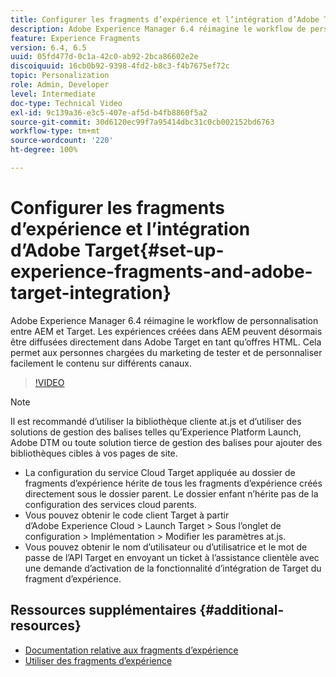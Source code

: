 ```yaml
---
title: Configurer les fragments d’expérience et l’intégration d’Adobe Target dans AEM
description: Adobe Experience Manager 6.4 réimagine le workflow de personnalisation entre AEM et Target. Les expériences créées dans AEM peuvent désormais être diffusées directement dans Adobe Target en tant qu’offres HTML. Cela permet aux personnes chargées du marketing de tester et de personnaliser facilement le contenu sur différents canaux.
feature: Experience Fragments
version: 6.4, 6.5
uuid: 05fd477d-0c1a-42c0-ab92-2bca86602e2e
discoiquuid: 16cb0b92-9398-4fd2-b8c3-f4b7675ef72c
topic: Personalization
role: Admin, Developer
level: Intermediate
doc-type: Technical Video
exl-id: 9c139a36-e3c5-407e-af5d-b4fb8860f5a2
source-git-commit: 30d6120ec99f7a95414dbc31c0cb002152bd6763
workflow-type: tm+mt
source-wordcount: '220'
ht-degree: 100%

---
```


# Configurer les fragments d’expérience et l’intégration d’Adobe Target{#set-up-experience-fragments-and-adobe-target-integration}

Adobe Experience Manager 6.4 réimagine le workflow de personnalisation entre AEM et Target. Les expériences créées dans AEM peuvent désormais être diffusées directement dans Adobe Target en tant qu’offres HTML. Cela permet aux personnes chargées du marketing de tester et de personnaliser facilement le contenu sur différents canaux.

>[!VIDEO](https://video.tv.adobe.com/v/22380?quality=12&learn=on)

>[!NOTE]
>
>Il est recommandé d’utiliser la bibliothèque cliente at.js et d’utiliser des solutions de gestion des balises telles qu’Experience Platform Launch, Adobe DTM ou toute solution tierce de gestion des balises pour ajouter des bibliothèques cibles à vos pages de site.

* La configuration du service Cloud Target appliquée au dossier de fragments d’expérience hérite de tous les fragments d’expérience créés directement sous le dossier parent. Le dossier enfant n’hérite pas de la configuration des services cloud parents.
* Vous pouvez obtenir le code client Target à partir d’Adobe Experience Cloud > Launch Target > Sous l’onglet de configuration > Implémentation > Modifier les paramètres at.js.
* Vous pouvez obtenir le nom d’utilisateur ou d’utilisatrice et le mot de passe de l’API Target en envoyant un ticket à l’assistance clientèle avec une demande d’activation de la fonctionnalité d’intégration de Target du fragment d’expérience.

## Ressources supplémentaires {#additional-resources}

* [Documentation relative aux fragments d’expérience](https://helpx.adobe.com/fr/experience-manager/6-5/sites/authoring/using/experience-fragments.html)
* [Utiliser des fragments d’expérience](/help/sites/experience-fragments/experience-fragments-feature-video-use.md)
